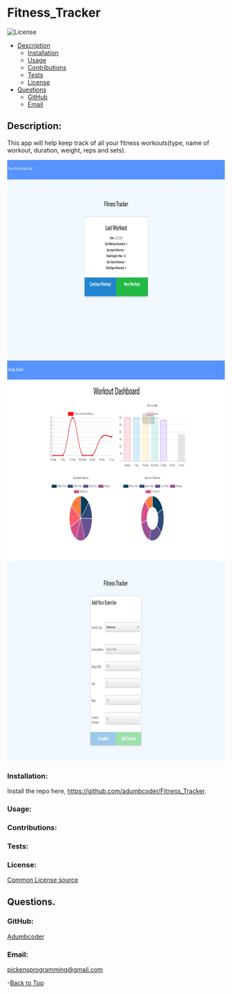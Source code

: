  
  # Fitness_Tracker 

  ![License](https://img.shields.io/static/v1?label=License&message=none&color=green)



  * [Description](#description)
    * [Installation](#installation)
    * [Usage](#usage)
    * [Contributions](#contributions)
    * [Tests](#tests)
    * [License](#license)
  * [Questions](#questions)
    * [GitHub](#github)
    * [Email](#email)
    
  ## Description:
  This app will help keep track of all your fitness workouts(type, name of workout, duration, weight, reps and sets).
  
  <img src="https://github.com/adumbcoder/Fitness_Tracker/blob/main/screenshots/homepage.jpg?raw=true" alt="alt text" width="1000" height="460">
  <img src="https://github.com/adumbcoder/Fitness_Tracker/blob/main/screenshots/dashboard.jpg" alt="alt text" width="1000" height="460">
  <img src="https://github.com/adumbcoder/Fitness_Tracker/blob/main/screenshots/addNew.jpg" alt="alt text" width="1000" height="460">
  

  ### Installation:
  Install the repo here, https://github.com/adumbcoder/Fitness_Tracker. 

  ### Usage:
  

  ### Contributions:
  

  ### Tests:
  

  ### License:

  [Common License source](https://opensource.org/licenses)
  ## Questions.
  ### GitHub:
  [Adumbcoder](https://github.com/adumbcoder)

  ### Email:
  pickensprogramming@gmail.com

  -[Back to Top](#)
